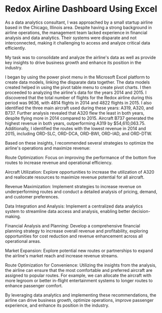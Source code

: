 # Redox Airline Dashboard Using Excel
As a data analytics consultant, I was approached by a small startup airline based in the Chicago, Illinois area. Despite having a strong background in airline operations, the management team lacked experience in financial analysis and data analytics. Their systems were disparate and not interconnected, making it challenging to access and analyze critical data efficiently.

My task was to consolidate and analyze the airline's data as well as provide key insights to drive business growth and enhance its position in the industry.

I began by using the power pivot menu in the Microsoft Excel platform to create data models, linking the disparate data together. The data models created helped in using the pivot table menu to create pivot charts. I then proceeded to analyzing the airline's data for the years 2014 and 2015. I discovered that the total number of flights for the Redox airline during this period was 9636, with 4814 flights in 2014 and 4822 flights in 2015. I also identified the three main aircraft used during these years: A319, A320, and B737.
Further analysis revealed that A320 flew the least in both years, despite flying more in 2014 compared to 2015. Aircraft B737 generated the highest revenue in both years, outperforming A319 by $54,610,063.75.
Additionally, I identified the routes with the lowest revenue in 2014 and 2015, including ORD-SLC, ORD-DCA, ORD-BWI, ORD-IAD, and ORD-DTW.

Based on these insights, I recommended several strategies to optimize the airline's operations and maximize revenue:

Route Optimization: Focus on improving the performance of the bottom five routes to increase revenue and operational efficiency.

Aircraft Utilization: Explore opportunities to increase the utilization of A320 and reallocate resources to maximize revenue potential for all aircraft.

Revenue Maximization: Implement strategies to increase revenue on underperforming routes and conduct a detailed analysis of pricing, demand, and customer preferences.

Data Integration and Analysis: Implement a centralized data analytics system to streamline data access and analysis, enabling better decision-making.

Financial Analysis and Planning: Develop a comprehensive financial planning strategy to increase overall revenue and profitability, exploring opportunities for cost reduction and revenue enhancement across all operational areas.

Market Expansion: Explore potential new routes or partnerships to expand the airline's market reach and increase revenue streams.

Route Optimization for Convenience: Utilizing the insights from the analysis, the airline can ensure that the most comfortable and preferred aircraft are assigned to popular routes. For example, we can allocate the aircraft with more legroom or better in-flight entertainment systems to longer routes to enhance passenger comfort.

By leveraging data analytics and implementing these recommendations, the airline can drive business growth, optimize operations, improve passenger experience, and enhance its position in the industry.
